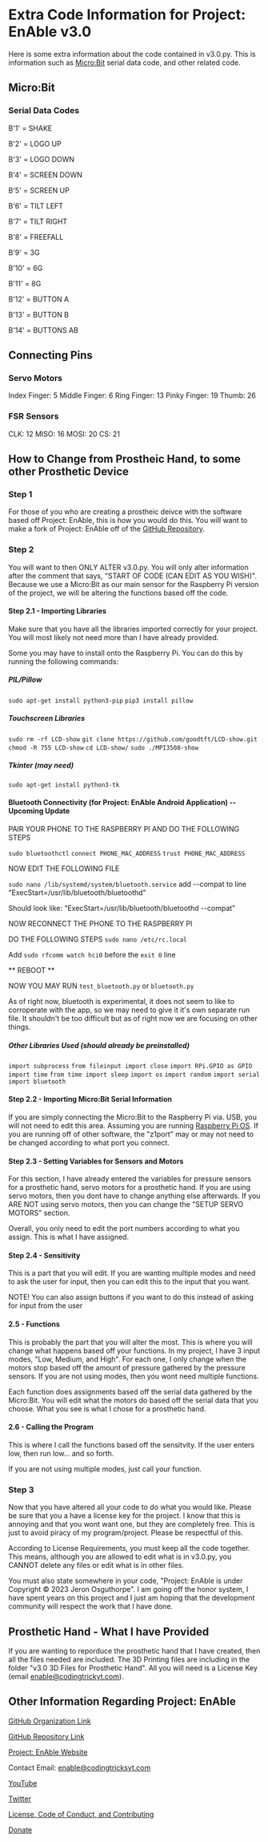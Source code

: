 # Extra Code Information for Project: EnAble v3.0

Here is some extra information about the code contained in v3.0.py. This is information such as [Micro:Bit](https://microbit.org) serial data code, and other related code. 

## Micro:Bit
### Serial Data Codes
B'1' = SHAKE

B'2' = LOGO UP

B'3' = LOGO DOWN

B'4' = SCREEN DOWN

B'5' = SCREEN UP

B'6' = TILT LEFT

B'7' = TILT RIGHT

B'8' = FREEFALL 

B'9' = 3G

B'10' = 6G 

B'11' = 8G

B'12' = BUTTON A

B'13' = BUTTON B

B'14' = BUTTONS AB 

## Connecting Pins
### Servo Motors
Index Finger: 5
Middle Finger: 6
Ring Finger: 13
Pinky Finger: 19
Thumb: 26

### FSR Sensors
CLK: 12
MISO: 16
MOSI: 20
CS: 21

## How to Change from Prostheic Hand, to some other Prosthetic Device
### Step 1
For those of you who are creating a prostheic deivce with the software based off Project: EnAble, this is how you would do this. You will want to make a fork of Project: EnAble off of the [GitHub Repository](http://github.com/projectenable/ProjectEnAble-RaspEdition). 

### Step 2
You will want to then ONLY ALTER v3.0.py. You will only alter information after the comment that says, "START OF CODE (CAN EDIT AS YOU WISH)". Because we use a Micro:Bit as our main sensor for the Raspberry Pi version of the project, we will be altering the functions based off the code. 

#### Step 2.1 - Importing Libraries
Make sure that you have all the libraries imported correctly for your project. You will most likely not need more than I have already provided. 

Some you may have to install onto the Raspberry Pi. You can do this by running the following commands: 
##### PIL/Pillow
`sudo apt-get install python3-pip`
`pip3 install pillow`

##### Touchscreen Libraries
`sudo rm -rf LCD-show`
`git clone https://github.com/goodtft/LCD-show.git`
`chmod -R 755 LCD-show`
`cd LCD-show/`
`sudo ./MPI3508-show`

##### Tkinter (may need)
`sudo apt-get install python3-tk`

#### Bluetooth Connectivity (for Project: EnAble Android Application) -- Upcoming Update

PAIR YOUR PHONE TO THE RASPBERRY PI AND DO THE FOLLOWING STEPS

`sudo bluetoothctl`
`connect PHONE_MAC_ADDRESS`
`trust PHONE_MAC_ADDRESS`

NOW EDIT THE FOLLOWING FILE

`sudo nano /lib/systemd/system/bluetooth.service`
add --compat to line "ExecStart=/usr/lib/bluetooth/bluetoothd" 

Should look like: "ExecStart=/usr/lib/bluetooth/bluetoothd --compat"

NOW RECONNECT THE PHONE TO THE RASPBERRY PI

DO THE FOLLOWING STEPS
`sudo nano /etc/rc.local`

Add `sudo rfcomm watch hci0` before the `exit 0` line 

** REBOOT ** 

NOW YOU MAY RUN `test_bluetooth.py` or `bluetooth.py`

As of right now, bluetooth is experimental, it does not seem to like to corroperate with the app, so we may need to give it it's own separate run file. It shouldn't be too difficult but as of right now we are focusing on other things.

##### Other Libraries Used (should already be preinstalled)
`import subprocess`
`from fileinput import close`
`import RPi.GPIO as GPIO`
`import time`
`from time import sleep`
`import os`
`import random`
`import serial`
`import bluetooth`


#### Step 2.2 - Importing Micro:Bit Serial Information
If you are simply connecting the Micro:Bit to the Raspberry Pi via. USB, you will not need to edit this area. Assuming you are running [Raspberry Pi OS](https://www.raspberrypi.com/software/). If you are running off of other software, the "z1port" may or may not need to be changed according to what port you connect. 

#### Step 2.3 - Setting Variables for Sensors and Motors
For this section, I have already entered the variables for pressure sensors for a prosthetic hand, servo motors for a prosthetic hand. If you are using servo motors, then you dont have to change anything else afterwards. If you ARE NOT using servo motors, then you can change the "SETUP SERVO MOTORS" section. 

Overall, you only need to edit the port numbers according to what you assign. This is what I have assigned. 

#### Step 2.4 - Sensitivity
This is a part that you will edit. If you are wanting multiple modes and need to ask the user for input, then you can edit this to the input that you want. 

NOTE! You can also assign buttons if you want to do this instead of asking for input from the user

#### 2.5 - Functions 
This is probably the part that you will alter the most. This is where you will change what happens based off your functions. In my project, I have 3 input modes, "Low, Medium, and High". For each one, I only change when the motors stop based off the amount of pressure gathered by the pressure sensors. If you are not using modes, then you wont need multiple functions. 

Each function does assignments based off the serial data gathered by the Micro:Bit. You will edit what the motors do based off the serial data that you choose. What you see is what I chose for a prosthetic hand. 

#### 2.6 - Calling the Program 
This is where I call the functions based off the sensitvity. If the user enters low, then run low... and so forth. 

If you are not using multiple modes, just call your function. 

### Step 3
Now that you have altered all your code to do what you would like. Please be sure that you a have a license key for the project. I know that this is annoying and that you wont want one, but they are completely free. This is just to avoid piracy of my program/project. Please be respectful of this. 

According to License Requirements, you must keep all the code together. This means, although you are allowed to edit what is in v3.0.py, you CANNOT delete any files or edit what is in other files. 

You must also state somewhere in your code, "Project: EnAble is under Copyright © 2023 Jeron Osguthorpe". I am going off the honor system, I have spent years on this project and I just am hoping that the development community will respect the work that I have done. 

## Prosthetic Hand - What I have Provided
If you are wanting to reporduce the prosthetic hand that I have created, then all the files needed are included. The 3D Printing files are including in the folder "v3.0 3D Files for Prosthetic Hand". All you will need is a License Key (email enable@codingtrickyt.com). 

## Other Information Regarding Project: EnAble
[GitHub Organization Link](http://github.com/projectenable) 

[GitHub Repository Link](http://github.com/projectenable/ProjectEnAble-RaspEdition)

[Project: EnAble Website](http:/projectenable.org)

Contact Email: enable@codingtricksyt.com

[YouTube](http://youtube.com/codingtricks)

[Twitter](http://twitter.com/proj_enable)

[License, Code of Conduct, and Contributing](http://github.com/projectenable/ProjectEnAble-RaspEdition)

[Donate](http://github.com/projectenable)
